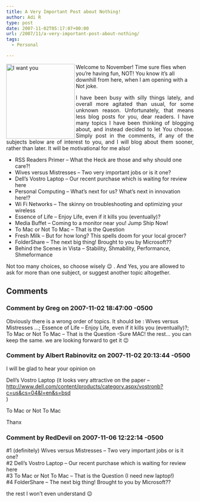 ```yaml
---
title: A Very Important Post about Nothing!
author: Adi R
type: post
date: 2007-11-02T05:17:07+00:00
url: /2007/11/a-very-important-post-about-nothing/
tags:
  - Personal

---
```

<img id="id" style="border-right: 0px; border-top: 0px; border-left: 0px; border-bottom: 0px" height="201" alt="I want you" src="https://i1.wp.com/www.adir1.com//uploads/2007/11/i-want-you.jpg?resize=184%2C201" width="184" align="left" border="0" data-recalc-dims="1" /> Welcome to November! Time sure flies when you&#8217;re having fun, NOT! You know it&#8217;s all downhill from here, when I am opening with a Not joke. 

<p align="justify">
  I have been busy with silly things lately, and overall more agitated than usual, for some unknown reason. Unfortunately, that means less blog posts for you, dear readers. I have many topics I have been thinking of blogging about, and instead decided to let You choose. Simply post in the comments, if any of the subjects below are of interest to you, and I will blog about them sooner, rather than later. It will be motivational for me also!
</p>

  * RSS Readers Primer &#8211; What the Heck are those and why should one care?!
  * Wives versus Mistresses &#8211; Two very important jobs or is it one?
  * Dell&#8217;s Vostro Laptop &#8211; Our recent purchase which is waiting for review here
  * Personal Computing &#8211; What&#8217;s next for us? What&#8217;s next in innovation here!?
  * Wi Fi Networks &#8211; The skinny on troubleshooting and optimizing your wireless
  * Essence of Life &#8211; Enjoy Life, even if it kills you (eventually)?
  * Media Buffet &#8211; Coming to a monitor near you! Jump Ship Now!
  * To Mac or Not To Mac &#8211; That is the Question
  * Fresh Milk &#8211; But for how long? This spells doom for your local grocer?
  * FolderShare &#8211; The next big thing! Brought to you by Microsoft??
  * Behind the Scenes in Vista &#8211; Stability, Shmability, Performance, Shmeformance

Not too many choices, so choose wisely 😉 . And Yes, you are allowed to ask for more than one subject, or suggest another topic altogether.

## Comments

### Comment by Greg on 2007-11-02 18:47:00 -0500
Obviously there is a wrong order of topics. It should be : Wives versus Mistresses &#8230;; Essence of Life &#8211; Enjoy Life, even if it kills you (eventually)?; To Mac or Not To Mac &#8211; That is the Question -Sure MAC! the rest&#8230; you can keep the same. we are looking forward to get it 😉

### Comment by Albert Rabinovitz on 2007-11-02 20:13:44 -0500
I will be glad to hear your opinion on

Dell’s Vostro Laptop (it looks very attractive on the paper &#8211; <a href="http://www.dell.com/content/products/category.aspx/vostronb?c=us&#038;cs=04&#038;l=en&#038;s=bsd" rel="nofollow ugc">http://www.dell.com/content/products/category.aspx/vostronb?c=us&cs=04&l=en&s=bsd</a>  
)

To Mac or Not To Mac

Thanx

### Comment by RedDevil on 2007-11-06 12:22:14 -0500
#1 (definitely) Wives versus Mistresses &#8211; Two very important jobs or is it one?  
#2 Dell’s Vostro Laptop &#8211; Our recent purchase which is waiting for review here  
#3 To Mac or Not To Mac &#8211; That is the Question (I need new laptop!)  
#4 FolderShare &#8211; The next big thing! Brought to you by Microsoft?? 

the rest I won&#8217;t even understand 😉